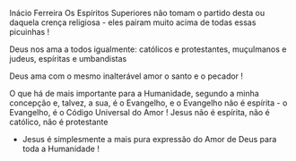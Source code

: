 Inácio Ferreira
Os Espíritos Superiores não tomam o partido desta ou daquela crença religiosa - eles pairam muito acima de todas essas picuinhas !

Deus nos ama a todos igualmente: católicos e protestantes, muçulmanos e judeus, espíritas e umbandistas 

Deus ama com o mesmo inalterável amor o santo e o pecador !

O que há de mais importante para a Humanidade, segundo a minha concepção e, talvez, a sua, é o Evangelho, e o Evangelho não é espírita - o Evangelho, é o
Código Universal do Amor ! Jesus não é espírita, não é católico, não é protestante 

- Jesus é simplesmente a mais pura expressão do Amor de Deus para toda a Humanidade !
